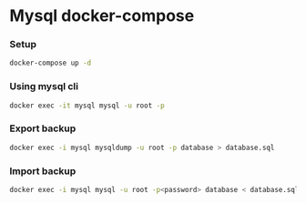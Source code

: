 # Mysql docker-compose
### Setup
```bash
docker-compose up -d
```
### Using mysql cli
```bash
docker exec -it mysql mysql -u root -p
```
### Export backup
```bash
docker exec -i mysql mysqldump -u root -p database > database.sql
```
### Import backup
```bash
docker exec -i mysql mysql -u root -p<password> database < database.sql
```
